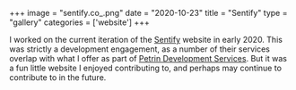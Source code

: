 +++
image = "sentify.co_.png"
date = "2020-10-23"
title = "Sentify"
type = "gallery"
categories = ['website']
+++

I worked on the current iteration of the [Sentify](https://sentify.co/) website in early 2020. This was strictly a development engagement, as a number of their services overlap with what I offer as part of [Petrin Development Services](/portfolio/petrin-dot-dev). But it was a fun little website I enjoyed contributing to, and perhaps may continue to contribute to in the future.